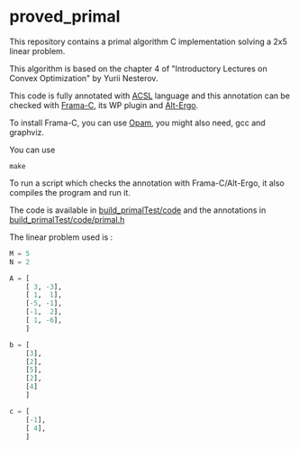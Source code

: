 # proved_primal

This repository contains a primal algorithm C implementation solving a
2x5 linear problem.

This algorithm is based on the chapter 4 of
"Introductory Lectures on Convex Optimization" by Yurii Nesterov.

This code is fully annotated with [ACSL](https://frama-c.com/acsl.html)
language and this annotation can be checked with
[Frama-C](https://frama-c.com/index.html),
its WP plugin and [Alt-Ergo](http://alt-ergo.lri.fr/).

To install Frama-C, you can use [Opam](https://opam.ocaml.org/), you
might also need, gcc and graphviz.

You can use

```
make
```
To run a script which checks the annotation with Frama-C/Alt-Ergo, it also
compiles the program and run it.

The code is available in [build_primalTest/code](build_primalTest/code) and the annotations in
[build_primalTest/code/primal.h](build_primalTest/code/primal.h)

The linear problem used is :

```python
M = 5
N = 2

A = [
    [ 3, -3],
    [ 1,  1],
    [-5, -1],
    [-1,  2],
    [ 1, -6],
    ]

b = [
    [3],
    [2],
    [5],
    [2],
    [4]
    ]

c = [
    [-1],
    [ 4],
    ]
```
